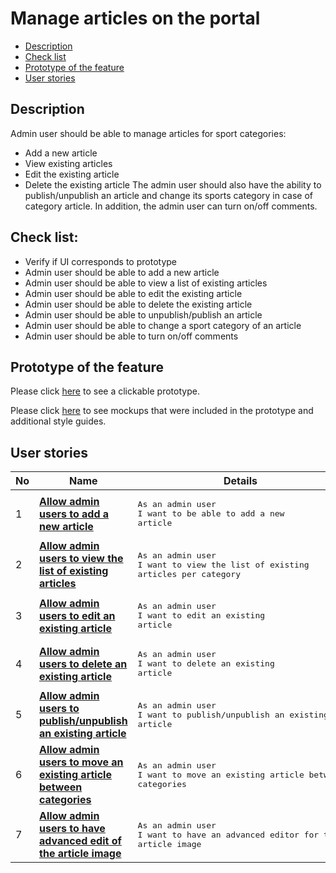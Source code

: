 # Manage articles on the portal

- [Description](#description)
- [Check list](#check-list)
- [Prototype of the feature](#prototype-of-the-feature)
- [User stories](#user-stories)

## Description

Admin user should be able to manage articles for sport categories:
  - Add a new article
  - View existing articles
  - Edit the existing article
  - Delete the existing article
The admin user should also have the ability to publish/unpublish an article and change its sports category in case of category article. In addition, the admin user can turn on/off comments.

## Check list:

  - Verify if UI corresponds to prototype
  - Admin user should be able to add a new article
  - Admin user should be able to view a list of existing articles
  - Admin user should be able to edit the existing article
  - Admin user should be able to delete the existing article
  - Admin user should be able to unpublish/publish an article
  - Admin user should be able to change a sport category of an article
  - Admin user should be able to turn on/off comments

## Prototype of the feature

Please click [here](https://www.figma.com/proto/NCxW6Vl3GCsRUxds7yJEUh/Manage-Articles?node-id=6313%3A12981&viewport=-84%2C350%2C0.06816829741001129&scaling=min-zoom) to see a clickable prototype.

Please click [here](https://www.figma.com/file/NCxW6Vl3GCsRUxds7yJEUh/Manage-Articles?node-id=0%3A1073) to see mockups that were included in the prototype and additional style guides.

## User stories

No           |      Name     |   Details
------------ | ------------- | -------------
1 |[**Allow admin users to add a new article**](/products/sport_news_portal/web_application_features/manage_articles/user_stories/add_new_article)|<pre>As an admin user<br>I want to be able to add a new article</pre>
2 |[**Allow admin users to view the list of existing articles**](/products/sport_news_portal/web_application_features/manage_articles/user_stories/view_articles_list)|<pre>As an admin user<br>I want to view the list of existing articles per category</pre>
3 |[**Allow admin users to edit an existing article**](/products/sport_news_portal/web_application_features/manage_articles/user_stories/edit_existing_article)|<pre>As an admin user<br>I want to edit an existing article</pre>
4 |[**Allow admin users to delete an existing article**](/products/sport_news_portal/web_application_features/manage_articles/user_stories/delete_existing_article)|<pre>As an admin user<br>I want to delete an existing article</pre>
5 |[**Allow admin users to publish/unpublish an existing article**](/products/sport_news_portal/web_application_features/manage_articles/user_stories/article_publish_unpublish)|<pre>As an admin user<br>I want to publish/unpublish an existing article</pre>
6 |[**Allow admin users to move an existing article between categories**](/products/sport_news_portal/web_application_features/manage_articles/user_stories/move_article_between_categories)|<pre>As an admin user<br>I want to move an existing article between categories</pre>
7 |[**Allow admin users to have advanced edit of the article image**](/products/sport_news_portal/web_application_features/manage_articles/user_stories/edit_article_image)|<pre>As an admin user<br>I want to have an advanced editor for the article image</pre>
